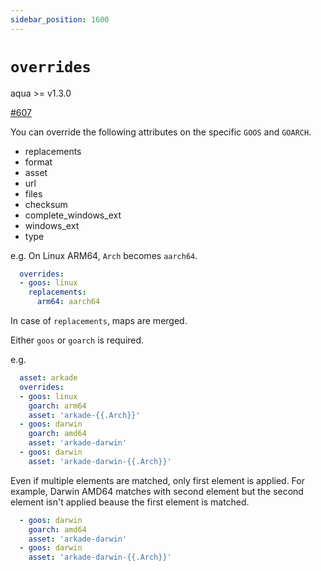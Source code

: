```yaml
---
sidebar_position: 1600
---
```


# `overrides`

aqua >= v1.3.0

[#607](https://github.com/aquaproj/aqua/issues/607)

You can override the following attributes on the specific `GOOS` and `GOARCH`.

* replacements
* format
* asset
* url
* files
* checksum
* complete_windows_ext
* windows_ext
* type

e.g. On Linux ARM64, `Arch` becomes `aarch64`.

```yaml
  overrides:
  - goos: linux
    replacements:
      arm64: aarch64
```

In case of `replacements`, maps are merged.

Either `goos` or `goarch` is required.

e.g.

```yaml
  asset: arkade
  overrides:
  - goos: linux
    goarch: arm64
    asset: 'arkade-{{.Arch}}'
  - goos: darwin
    goarch: amd64
    asset: 'arkade-darwin'
  - goos: darwin 
    asset: 'arkade-darwin-{{.Arch}}'
```

Even if multiple elements are matched, only first element is applied.
For example, Darwin AMD64 matches with second element but the second element isn't applied beause the first element is matched.

```yaml
  - goos: darwin
    goarch: amd64
    asset: 'arkade-darwin'
  - goos: darwin 
    asset: 'arkade-darwin-{{.Arch}}'
```
